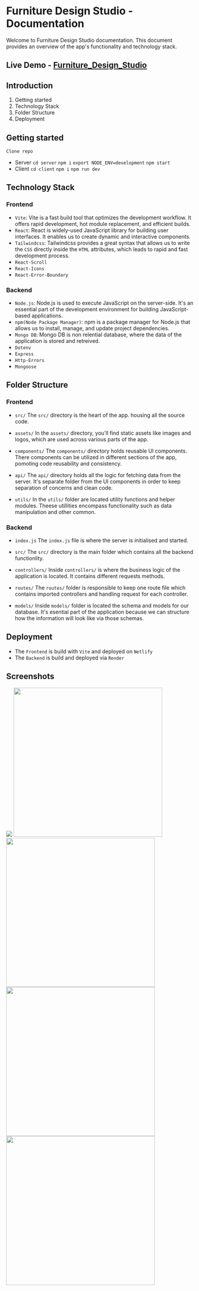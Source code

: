 # Furniture Design Studio - Documentation
Welcome to Furniture Design Studio documentation. This document provides an overview of the app's functionality and technology stack.

## Live Demo - [Furniture_Design_Studio](https://verdant-pothos-9cdb4c.netlify.app/)

## Introduction

1. Getting started
2. Technology Stack
3. Folder Structure
4. Deployment

## Getting started

`Clone repo`

- Server `cd server` `npm i` `export NODE_ENV=development` `npm start`
- Client `cd client` `npm i` `npm run dev`

## Technology Stack

### Frontend
- `Vite`: Vite is a fast build tool that optimizes the development workflow. It offers rapid development, hot module replacement, and efficient builds.
- `React`: React is widely-used JavaScript library for building user interfaces. It enables us to create dynamic and interactive components.
- `Tailwindcss`: Tailwindcss provides a great syntax that allows us to write the `CSS` directly inside the `HTML` attributes, which leads to rapid and fast development process.
- `React-Scroll`
- `React-Icons`
- `React-Error-Boundary`

### Backend
- `Node.js`: Node.js is used to execute JavaScript on the server-side. It's an essential part of the development environment for building JavaScript-based applications.
- `npm(Node Package Manager)`: npm is a package manager for Node.js that allows us to install, manage, and update project dependencies.
- `Mongo DB`: Mongo DB is non relential database, where the data of the application is stored and retreived.
- `Dotenv`
- `Express`
- `Http-Errors`
- `Mongoose`

## Folder Structure

### Frontend
- `src/`
The `src/` directory is the heart of the app. housing all the source code.

- `assets/`
In the `assets/` directory, you'll find static assets like images and logos, which are used across various parts of the app.

- `components/`
The `components/` directory holds reusable UI components. There components can be utilized in different sections of the app, pomoting code reusability and consistency.

- `api/`
The `api/` directory holds all the logic for fetching data from the server. It's separate folder from the UI components in order to keep separation of concerns and clean code.

- `utils/`
In the `utils/` folder are located utility functions and helper modules. Theese utillities encompass functionality such as data manipulation and other common.  

### Backend
- `index.js`
The `index.js` file is where the server is initialised and started.

- `src/`
The `src/` directory is the main folder which contains all the backend functionlity.

- `controllers/`
Inside `controllers/` is where the business logic of the application is located. It contains different requests methods. 

- `routes/`
The `routes/` folder is responsible to keep one route file which contains imported controllers and handling request for each controller.

- `models/`
Inside `models/` folder is located the schema and models for our database. It's esential part of the application because we can structure how the information will look like via those schemas. 


## Deployment
- The `Frontend` is build with `Vite` and deployed on `Netlify`
- The `Backend` is build and deployed via `Render`

## Screenshots 

<img src="public/../client/public/127.0.0.1_5173_%20(4).png">
<img width="400" src="public/../client/public/mobile%20(1).png">
<img width="400" src="public/../client/public/mobile%20(2).png">
<img width="400" src="public/../client/public/mobile%20(3).png">
<img width="400" src="public/../client/public/mobile%20(4).png">
